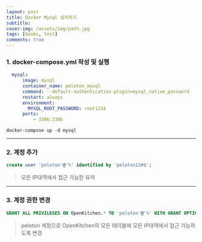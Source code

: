 ```yaml
---
layout: post
title: Docker Mysql 설치하기
subtitle: 
cover-img: /assets/img/path.jpg
tags: [books, test]
comments: true
---
```


### 1. docker-compose.yml 작성 및 실행
```yml
  mysql:
      image: mysql
      container_name: peloton_mysql
      command: --default-authentication-plugin=mysql_native_password
      restart: always
      environment:
        MYSQL_ROOT_PASSWORD: root1234
      ports:
          - 3306:3306
```
```console
docker-compose up -d mysql
```

---

### 2. 계정 추가
```sql
create user 'peloton'@'%' identified by 'peloton12#$';
```
> 모든 IP대역에서 접근 가능한 유저

---

### 3. 계정 권한 변경
```sql
GRANT ALL PRIVILEGES ON OpenKitchen.* TO 'peloton'@'%' WITH GRANT OPTION;
```
> peloton 계정으로 OpenKitchen의 모든 테이블에 모든 IP대역에서 접근 가능하도록 변경
